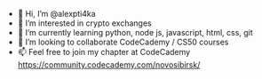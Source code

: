 - 👋 Hi, I’m @alexpti4ka
- 👀 I’m interested in  crypto exchanges 
- 🌱 I’m currently learning python, node js, javascript, html, css, git
- 💞️ I’m looking to collaborate CodeCademy / CS50 courses
- 📫 Feel free to join my chapter at CodeCademy https://community.codecademy.com/novosibirsk/


